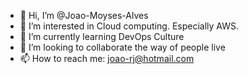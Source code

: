 - 👋 Hi, I’m @Joao-Moyses-Alves
- 👀 I’m interested in Cloud computing. Especially AWS.
- 🌱 I’m currently learning DevOps Culture
- 💞️ I’m looking to collaborate the way of people live
- 📫 How to reach me: joao-rj@hotmail.com

<!---
Joao-Moyses-Alves/Joao-Moyses-Alves is a ✨ special ✨ repository because its `README.md` (this file) appears on your GitHub profile.
You can click the Preview link to take a look at your changes.
--->
